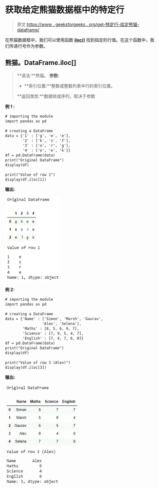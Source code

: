 # 获取给定熊猫数据框中的特定行

> 原文:[https://www . geeksforgeeks . org/get-特定行-给定熊猫-dataframe/](https://www.geeksforgeeks.org/get-a-specific-row-in-a-given-pandas-dataframe/)

在熊猫数据框中，我们可以使用函数 [**iloc()**](https://www.geeksforgeeks.org/python-extracting-rows-using-pandas-iloc/) 找到指定的行值。在这个函数中，我们传递行号作为参数。

## 熊猫。DataFrame.iloc[]

> **语法:**熊猫。
> **参数:**
> 
> *   **索引位置:**整数或整数列表中行的索引位置。
> 
> **返回类型:**数据帧或序列，取决于参数

**例 1 :**

```
# importing the module
import pandas as pd

# creating a DataFrame
data = {'1' : ['g', 'e', 'e'], 
        '2' : ['k', 's', 'f'], 
        '3' : ['o', 'r', 'g'], 
        '4' : ['e', 'e', 'k']}
df = pd.DataFrame(data)
print("Original DataFrame")
display(df)

print("Value of row 1")
display(df.iloc[1])
```

**输出:**

![](img/49abf9f17658960463e6fa5451d77953.png)

**例 2:**

```
# importing the module
import pandas as pd

# creating a DataFrame
data = {'Name' : ['Simon', 'Marsh', 'Gaurav', 
                 'Alex', 'Selena'],  
        'Maths' : [8, 5, 6, 9, 7],  
        'Science' : [7, 9, 5, 4, 7], 
        'English' : [7, 4, 7, 6, 8]} 
df = pd.DataFrame(data)
print("Original DataFrame")
display(df)

print("Value of row 3 (Alex)")
display(df.iloc[3])
```

**输出:**

![](img/cab930684d554f300c26b7ae7f54d70c.png)